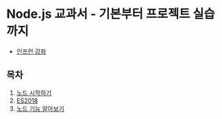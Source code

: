 # Node.js 교과서 - 기본부터 프로젝트 실습까지

- [인프런 강좌](https://www.inflearn.com/course/%EB%85%B8%EB%93%9C-%EA%B5%90%EA%B3%BC%EC%84%9C)

## 목차

1. [노드 시작하기](./1.section/section1.md)
2. [ES2018](./2.section/section2.md)
3. [노드 기능 알아보기](./3.section/section3.md)
